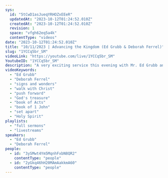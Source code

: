 ```yaml
---
sys:
  id: "5tCwD1asJueqYRHOZxEEeR"
  updatedAt: "2023-10-12T01:24:52.010Z"
  createdAt: "2023-10-12T01:24:52.010Z"
  revision: 1
  space: "vfgh62eq5a4k"
  contentType: "videos"
date: "2023-10-12T01:24:52.010Z"
title: "10/11/2023 | Advancing the Kingdom (Ed Grubb & Deborah Ferrel)"
slug: "1YCCq5br_SM"
videoLink: "https://youtube.com/live/1YCCq5br_SM"
YoutubeID: "1YCCq5br_SM"
description: "A very exciting service this evening with Mr. Ed Grubb and Ms. Deborah Ferrel about signs and wonders and a consistent walk with Christ. Remember, it has be told time and time again, that signs and wonders follow those who believe. The work does not stop there. Just because you are saved does not mean you are finished pushing forward. There are still those out there that do not know Christ and as believers we are responsible for the people God puts in our life to save. One of the best things we can tell ourselves and others is that we are God's special treasure. So it's time to start sharing how special we are to God. This sermon was delivered at Freedom Fellowship Church International in San Antonio, TX.\n"
videoKeywords:
  - "Ed Grubb"
  - "Deborah Ferrel"
  - "signs and wonders"
  - "walk with Christ"
  - "push forward"
  - "God's treasure"
  - "book of Acts"
  - "book of 1 John"
  - "set apart"
  - "Holy Spirit"
playlists:
  - "full sermons"
  - "livestreams"
speakers:
  - "Ed Grubb"
  - "Deborah Ferrel"
people:
  - id: "3ySMwt4Ym5MqnhFxbN8QR2"
    contentType: "people"
  - id: "2yGkq46hH20MAmAakkmA60"
    contentType: "people"
---
```

